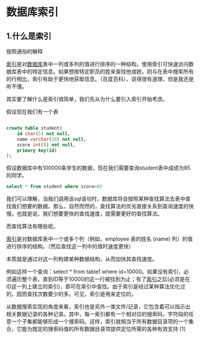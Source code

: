 # 数据库索引

## 1.什么是索引

按照通俗的解释

[索引](https://baike.baidu.com/item/索引/5716853)是对[数据库](https://baike.baidu.com/item/数据库/103728)表中一列或多列的值进行排序的一种结构，使用索引可快速访问数据库表中的特定信息。如果想按特定职员的姓来查找他或她，则与在表中搜索所有的行相比，索引有助于更快地获取信息。（百度百科），说得很有道理，但是我还是听不懂。

其实要了解什么是索引很简单，我们先从为什么要引入索引开始考虑。

假设现在我们有一个表

```sql

create table student(
    id char(5) not null,
    name varchar(20) not null,
	score int(8) not null,
    primary key(id)
);
```

假设数据库中有100000条学生的数据，现在我们需要查询student表中成绩为85的同学。

```sql
select * from student where score=85
```

我们可以理解，当我们调用该sql语句时，数据库将会按照某种查找算法去表中查找我们想要的数据。那么，自然而然的，查找算法的优劣直接关系到查询速度的快慢。也就是说，我们想要更快的查找速度，就需要更好的查找算法。

而查找算法有哪些呢。



[索引](https://baike.baidu.com/item/索引)是对数据库表中一个或多个列（例如，employee 表的姓名 (name) 列）的值进行排序的结构。（然后查找这一列中的值时速度更快）

本质就是通过对这一列构建某种数据结构，从而加快其查找速度。

例如这样一个查询：select * from table1 where id=10000。如果没有索引，必须遍历整个表，直到ID等于10000的这一行被找到为止；有了[索引](https://baike.baidu.com/item/索引/5716853)之后(必须是在ID这一列上建立的索引)，即可在索引中查找。由于索引是经过某种算法优化过的，因而查找次数要少的多。可见，索引是用来定位的。

从数据搜索实现的角度来看，索引也是另外一类文件/记录，它包含着可以指示出相关数据记录的各种记录。其中，每一索引都有一个相对应的搜索码，字符段的任意一个子集都能够形成一个搜索码。这样，索引就相当于所有数据目录项的一个集合，它能为既定的搜索码值的所有数据目录项提供定位所需的各种有效支持 [1] 

